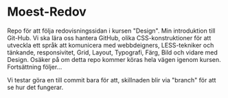 # Moest-Redov
Repo för att följa redovisningssidan i kursen "Design". Min introduktion till Git-Hub. Vi ska lära oss hantera GitHub, olika CSS-konstruktioner för att utveckla ett språk att komunicera med webbdeigners, LESS-tekniker och tänkande, responsivitet, Grid, Layout, Typografi, Färg, Bild och vidare med Design. Osäker på om detta repo kommer köras hela vägen igenom kursen. Fortsättning följer...

Vi testar göra en till commit bara för att, skillnaden blir via "branch" för att se hur det fungerar.
